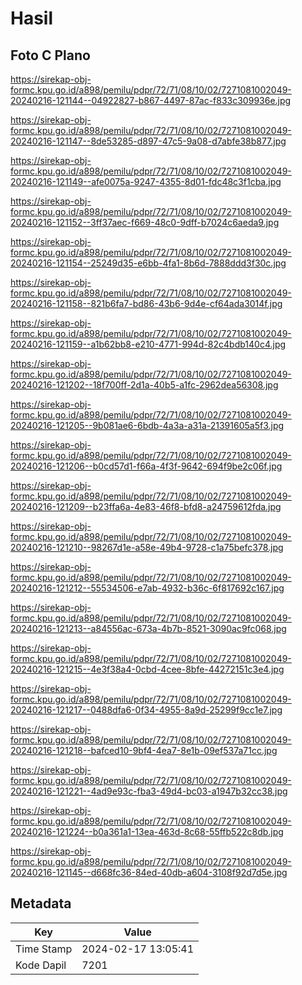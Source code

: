 # Hasil

## Foto C Plano

https://sirekap-obj-formc.kpu.go.id/a898/pemilu/pdpr/72/71/08/10/02/7271081002049-20240216-121144--04922827-b867-4497-87ac-f833c309936e.jpg

https://sirekap-obj-formc.kpu.go.id/a898/pemilu/pdpr/72/71/08/10/02/7271081002049-20240216-121147--8de53285-d897-47c5-9a08-d7abfe38b877.jpg

https://sirekap-obj-formc.kpu.go.id/a898/pemilu/pdpr/72/71/08/10/02/7271081002049-20240216-121149--afe0075a-9247-4355-8d01-fdc48c3f1cba.jpg

https://sirekap-obj-formc.kpu.go.id/a898/pemilu/pdpr/72/71/08/10/02/7271081002049-20240216-121152--3ff37aec-f669-48c0-9dff-b7024c6aeda9.jpg

https://sirekap-obj-formc.kpu.go.id/a898/pemilu/pdpr/72/71/08/10/02/7271081002049-20240216-121154--25249d35-e6bb-4fa1-8b6d-7888ddd3f30c.jpg

https://sirekap-obj-formc.kpu.go.id/a898/pemilu/pdpr/72/71/08/10/02/7271081002049-20240216-121158--821b6fa7-bd86-43b6-9d4e-cf64ada3014f.jpg

https://sirekap-obj-formc.kpu.go.id/a898/pemilu/pdpr/72/71/08/10/02/7271081002049-20240216-121159--a1b62bb8-e210-4771-994d-82c4bdb140c4.jpg

https://sirekap-obj-formc.kpu.go.id/a898/pemilu/pdpr/72/71/08/10/02/7271081002049-20240216-121202--18f700ff-2d1a-40b5-a1fc-2962dea56308.jpg

https://sirekap-obj-formc.kpu.go.id/a898/pemilu/pdpr/72/71/08/10/02/7271081002049-20240216-121205--9b081ae6-6bdb-4a3a-a31a-21391605a5f3.jpg

https://sirekap-obj-formc.kpu.go.id/a898/pemilu/pdpr/72/71/08/10/02/7271081002049-20240216-121206--b0cd57d1-f66a-4f3f-9642-694f9be2c06f.jpg

https://sirekap-obj-formc.kpu.go.id/a898/pemilu/pdpr/72/71/08/10/02/7271081002049-20240216-121209--b23ffa6a-4e83-46f8-bfd8-a24759612fda.jpg

https://sirekap-obj-formc.kpu.go.id/a898/pemilu/pdpr/72/71/08/10/02/7271081002049-20240216-121210--98267d1e-a58e-49b4-9728-c1a75befc378.jpg

https://sirekap-obj-formc.kpu.go.id/a898/pemilu/pdpr/72/71/08/10/02/7271081002049-20240216-121212--55534506-e7ab-4932-b36c-6f817692c167.jpg

https://sirekap-obj-formc.kpu.go.id/a898/pemilu/pdpr/72/71/08/10/02/7271081002049-20240216-121213--a84556ac-673a-4b7b-8521-3090ac9fc068.jpg

https://sirekap-obj-formc.kpu.go.id/a898/pemilu/pdpr/72/71/08/10/02/7271081002049-20240216-121215--4e3f38a4-0cbd-4cee-8bfe-44272151c3e4.jpg

https://sirekap-obj-formc.kpu.go.id/a898/pemilu/pdpr/72/71/08/10/02/7271081002049-20240216-121217--0488dfa6-0f34-4955-8a9d-25299f9cc1e7.jpg

https://sirekap-obj-formc.kpu.go.id/a898/pemilu/pdpr/72/71/08/10/02/7271081002049-20240216-121218--bafced10-9bf4-4ea7-8e1b-09ef537a71cc.jpg

https://sirekap-obj-formc.kpu.go.id/a898/pemilu/pdpr/72/71/08/10/02/7271081002049-20240216-121221--4ad9e93c-fba3-49d4-bc03-a1947b32cc38.jpg

https://sirekap-obj-formc.kpu.go.id/a898/pemilu/pdpr/72/71/08/10/02/7271081002049-20240216-121224--b0a361a1-13ea-463d-8c68-55ffb522c8db.jpg

https://sirekap-obj-formc.kpu.go.id/a898/pemilu/pdpr/72/71/08/10/02/7271081002049-20240216-121145--d668fc36-84ed-40db-a604-3108f92d7d5e.jpg


## Metadata

| Key        | Value               |
| ---------- | ------------------- |
| Time Stamp | 2024-02-17 13:05:41 |
| Kode Dapil | 7201                |




